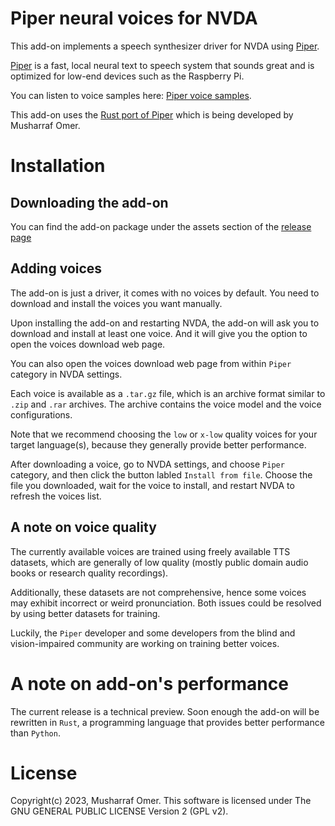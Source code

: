 # Piper neural voices for NVDA

This add-on implements a speech synthesizer driver for NVDA using [Piper](https://github.com/rhasspy/piper).

[Piper](https://github.com/rhasspy/piper) is a fast, local neural text to speech system that sounds great and is optimized for low-end devices such as the Raspberry Pi.

You can listen to voice samples here: [Piper voice samples](https://rhasspy.github.io/piper-samples/).

This add-on uses the [Rust port of Piper](https://github.com/mush42/piper-rs) which is being developed by Musharraf Omer.


# Installation

## Downloading the add-on

You can find the add-on package under the assets section of the [release page](https://github.com/mush42/piper-nvda/releases/latest)

## Adding voices

The add-on is just  a driver, it comes with no voices by default. You need to download and install the voices you want manually.

Upon installing the add-on and restarting NVDA, the add-on will ask you to download and install at least one voice. And it will give you the option to open the voices download web page.

You can also open the voices download web page from within `Piper` category in NVDA settings.

Each voice is available as a `.tar.gz` file, which is an archive format similar to `.zip` and `.rar` archives. The archive contains the voice model and the voice configurations.

Note that we recommend choosing the `low` or `x-low` quality voices for your target language(s), because they generally provide better performance.

After downloading a voice, go to NVDA settings, and choose `Piper` category, and then click the button labled `Install from file`. Choose the file you downloaded, wait for the voice to install, and restart NVDA to refresh the voices list.

## A note on voice quality

The currently available voices are trained using freely available TTS datasets, which are generally of low quality (mostly public domain audio books or research quality recordings).

Additionally, these datasets are not comprehensive, hence some voices may exhibit incorrect or weird pronunciation. Both issues could be resolved by using better datasets for training.

Luckily, the `Piper` developer and some developers from the blind and vision-impaired community are working on training better voices.

# A note on add-on's performance

The current release is a technical preview. Soon enough the add-on will be rewritten in `Rust`, a programming language that provides better performance than `Python`.

# License

Copyright(c) 2023, Musharraf Omer. This software is licensed under The GNU GENERAL PUBLIC LICENSE Version 2 (GPL v2).
